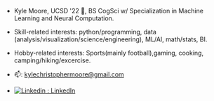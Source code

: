 - Kyle Moore, UCSD '22 🔱, BS CogSci w/ Specialization in Machine Learning and Neural Computation.

- Skill-related interests: python/programming, data (analysis/visualization/science/engineering), ML/AI, math/stats, BI.

- Hobby-related interests: Sports(mainly football),gaming, cooking, camping/hiking/excercise.

- 📫: kylechristophermoore@gmail.com
- [![Linkedin](https://i.stack.imgur.com/gVE0j.png) : LinkedIn](https://www.linkedin.com/in/kylechristophermoore/)
